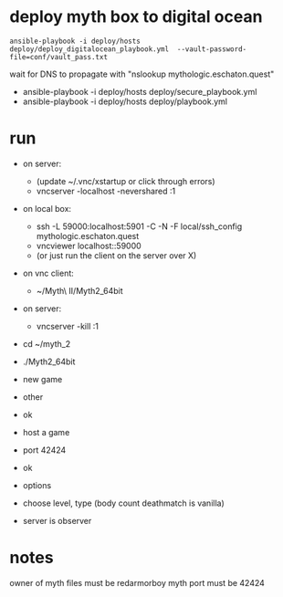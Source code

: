 # deploy myth box to digital ocean

    ansible-playbook -i deploy/hosts deploy/deploy_digitalocean_playbook.yml  --vault-password-file=conf/vault_pass.txt

wait for DNS to propagate with "nslookup mythologic.eschaton.quest"

- ansible-playbook -i deploy/hosts deploy/secure_playbook.yml
- ansible-playbook -i deploy/hosts deploy/playbook.yml

# run

- on server:
  - (update ~/.vnc/xstartup or click through errors)
  - vncserver -localhost -nevershared :1
- on local box:
  - ssh -L 59000:localhost:5901 -C -N -F local/ssh_config mythologic.eschaton.quest
  - vncviewer localhost::59000
  - (or just run the client on the server over X)
- on vnc client:
  - ~/Myth\ II/Myth2_64bit
- on server:
  - vncserver -kill :1

- cd ~/myth_2
- ./Myth2_64bit
- new game
- other
- ok
- host a game
- port 42424
- ok
- options
- choose level, type (body count deathmatch is vanilla)
- server is observer

# notes

owner of myth files must be redarmorboy
myth port must be 42424
